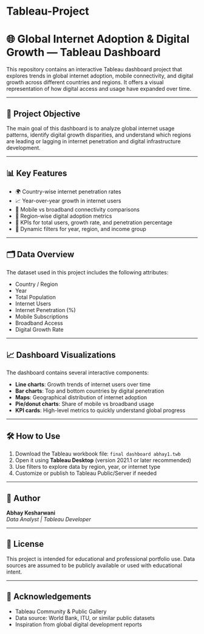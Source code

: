 # Tableau-Project
# 🌐 Global Internet Adoption & Digital Growth — Tableau Dashboard

This repository contains an interactive Tableau dashboard project that explores trends in global internet adoption, mobile connectivity, and digital growth across different countries and regions. It offers a visual representation of how digital access and usage have expanded over time.

---

## 📌 Project Objective

The main goal of this dashboard is to analyze global internet usage patterns, identify digital growth disparities, and understand which regions are leading or lagging in internet penetration and digital infrastructure development.

---

## 📊 Key Features

- 🌍 Country-wise internet penetration rates  
- 📈 Year-over-year growth in internet users  
- 📶 Mobile vs broadband connectivity comparisons  
- 🧭 Region-wise digital adoption metrics  
- 🧮 KPIs for total users, growth rate, and penetration percentage  
- 🎯 Dynamic filters for year, region, and income group  

---

## 🗂️ Data Overview

The dataset used in this project includes the following attributes:

- Country / Region  
- Year  
- Total Population  
- Internet Users  
- Internet Penetration (%)  
- Mobile Subscriptions  
- Broadband Access  
- Digital Growth Rate  

---

## 📈 Dashboard Visualizations

The dashboard contains several interactive components:

- **Line charts**: Growth trends of internet users over time  
- **Bar charts**: Top and bottom countries by digital penetration  
- **Maps**: Geographical distribution of internet adoption  
- **Pie/donut charts**: Share of mobile vs broadband usage  
- **KPI cards**: High-level metrics to quickly understand global progress  

---

## 🛠️ How to Use

1. Download the Tableau workbook file: `final dashboard abhay1.twb`
2. Open it using **Tableau Desktop** (version 2021.1 or later recommended)
3. Use filters to explore data by region, year, or internet type
4. Customize or publish to Tableau Public/Server if needed

---

## 👤 Author

**Abhay Kesharwani**  
_Data Analyst | Tableau Developer_

---

## 📜 License

This project is intended for educational and professional portfolio use. Data sources are assumed to be publicly available or used with educational intent.

---

## 🙏 Acknowledgements

- Tableau Community & Public Gallery  
- Data source: World Bank, ITU, or similar public datasets  
- Inspiration from global digital development reports
